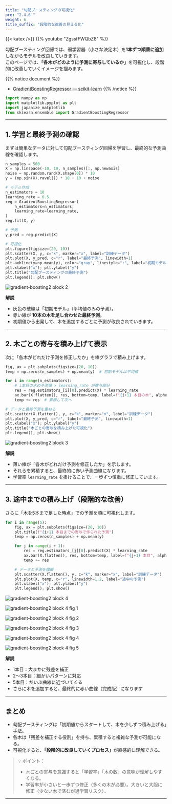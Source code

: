 ```yaml
---
title: "勾配ブースティングの可視化"
pre: "2.4.6 "
weight: 6
title_suffix: "段階的な改善の見える化"
---
```


{{< katex />}}
{{% youtube "ZgssfFWQbZ8" %}}

<div class="pagetop-box">
  <p>勾配ブースティング回帰では、弱学習器（小さな決定木）を<b>1本ずつ順番に追加</b>しながらモデルを改良していきます。<br>
  このページでは、<b>「各木がどのように予測に寄与しているか」</b>を可視化し、段階的に改善していくイメージを掴みます。</p>
</div>

{{% notice document %}}
- [GradientBoostingRegressor — scikit-learn](https://scikit-learn.org/stable/modules/generated/sklearn.ensemble.GradientBoostingRegressor.html)
{{% /notice %}}

```python
import numpy as np
import matplotlib.pyplot as plt
import japanize_matplotlib
from sklearn.ensemble import GradientBoostingRegressor
```

---

## 1. 学習と最終予測の確認

まずは簡単なデータに対して勾配ブースティング回帰を学習し、最終的な予測曲線を確認します。

```python
n_samples = 500
X = np.linspace(-10, 10, n_samples)[:, np.newaxis]
noise = np.random.rand(X.shape[0]) * 10
y = (np.sin(X).ravel()) * 10 + 10 + noise

# モデル作成
n_estimators = 10
learning_rate = 0.5
reg = GradientBoostingRegressor(
    n_estimators=n_estimators,
    learning_rate=learning_rate,
)
reg.fit(X, y)

# 予測
y_pred = reg.predict(X)

# 可視化
plt.figure(figsize=(20, 10))
plt.scatter(X, y, c="k", marker="x", label="訓練データ")
plt.plot(X, y_pred, c="r", label="最終予測", linewidth=1)
plt.axhline(y=np.mean(y), color="gray", linestyle=":", label="初期モデル（平均値）")
plt.xlabel("x"); plt.ylabel("y")
plt.title("勾配ブースティングの最終予測")
plt.legend(); plt.show()
```

![gradient-boosting2 block 2](/images/basic/ensemble/gradient-boosting2_block02.svg)

**解説**  
- 灰色の破線は「初期モデル」（平均値のみの予測）。  
- 赤い線が **10本の木を足し合わせた最終予測**。  
- 初期値から出発して、木を追加するごとに予測が改良されていきます。

---

## 2. 木ごとの寄与を積み上げて表示

次に「各木がどれだけ予測を修正したか」を棒グラフで積み上げます。

```python
fig, ax = plt.subplots(figsize=(20, 10))
temp = np.zeros(n_samples) + np.mean(y)  # 初期モデルは平均値

for i in range(n_estimators):
    # i本目の木の予測値 × learning_rate が寄与部分
    res = reg.estimators_[i][0].predict(X) * learning_rate
    ax.bar(X.flatten(), res, bottom=temp, label=f"{i+1} 本目の木", alpha=0.05)
    temp += res  # 累積して次へ

# データと最終予測を重ねる
plt.scatter(X.flatten(), y, c="k", marker="x", label="訓練データ")
plt.plot(X, y_pred, c="r", label="最終予測", linewidth=1)
plt.xlabel("x"); plt.ylabel("y")
plt.title("木ごとの寄与を積み上げた可視化")
plt.legend(); plt.show()
```

![gradient-boosting2 block 3](/images/basic/ensemble/gradient-boosting2_block03.svg)

**解説**  
- 薄い棒が「各木がどれだけ予測を修正したか」を示します。  
- それらを累積すると、最終的に赤い予測曲線になります。  
- 学習率 `learning_rate` を掛けることで、一歩ずつ慎重に修正しています。

---

## 3. 途中までの積み上げ（段階的な改善）

さらに「木を5本まで足した時点」での予測を順に可視化します。

```python
for i in range(5):
    fig, ax = plt.subplots(figsize=(20, 10))
    plt.title(f"{i+1} 本目までの寄与で作られた予測")
    temp = np.zeros(n_samples) + np.mean(y)

    for j in range(i + 1):
        res = reg.estimators_[j][0].predict(X) * learning_rate
        ax.bar(X.flatten(), res, bottom=temp, label=f"{j+1} 本目", alpha=0.05)
        temp += res

    # データと予測を描画
    plt.scatter(X.flatten(), y, c="k", marker="x", label="訓練データ")
    plt.plot(X, temp, c="r", linewidth=1.2, label="途中の予測")
    plt.xlabel("x"); plt.ylabel("y")
    plt.legend(); plt.show()
```

![gradient-boosting2 block 4](/images/basic/ensemble/gradient-boosting2_block04.svg)

![gradient-boosting2 block 4 fig 1](/images/basic/ensemble/gradient-boosting2_block04_fig01.svg)

![gradient-boosting2 block 4 fig 2](/images/basic/ensemble/gradient-boosting2_block04_fig02.svg)

![gradient-boosting2 block 4 fig 3](/images/basic/ensemble/gradient-boosting2_block04_fig03.svg)

![gradient-boosting2 block 4 fig 4](/images/basic/ensemble/gradient-boosting2_block04_fig04.svg)

![gradient-boosting2 block 4 fig 5](/images/basic/ensemble/gradient-boosting2_block04_fig05.svg)

**解説**  
- 1本目：大まかに残差を補正  
- 2〜3本目：細かいパターンに対応  
- 5本目：だいぶ曲線に近づいてくる  
- さらに木を追加すると、最終的に赤い曲線（完成版）になります

---

## まとめ

- 勾配ブースティングは「初期値からスタートして、木を少しずつ積み上げる」手法。  
- 各木は「残差を補正する役割」を持ち、累積すると複雑な予測が可能になる。  
- 可視化すると、<b>「段階的に改良していくプロセス」</b>が直感的に理解できる。  

> 💡 ポイント：  
> - 木ごとの寄与を意識すると「学習率」「木の数」の意味が理解しやすくなる。  
> - 学習率が小さいと一歩ずつ修正（多くの木が必要）。大きいと大胆に修正（少ない木で済むが過学習リスク）。  

---

